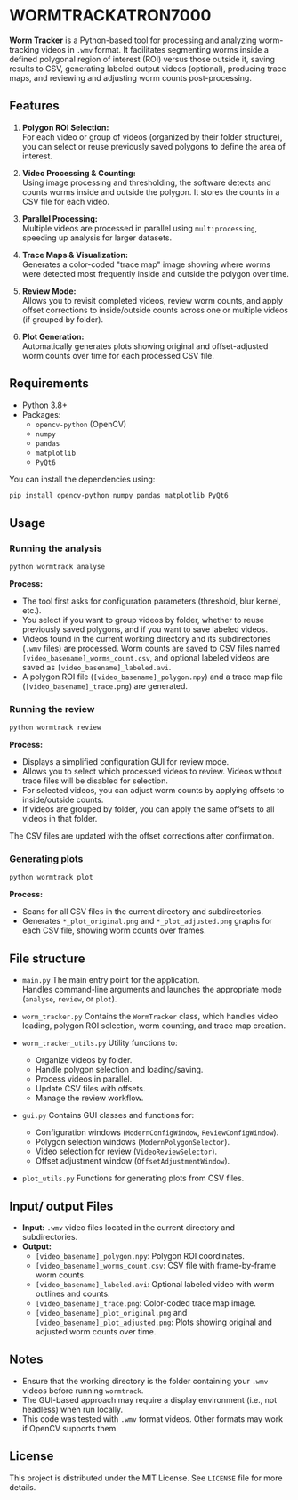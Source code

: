 # WORMTRACKATRON7000

**Worm Tracker** is a Python-based tool for processing and analyzing worm-tracking videos in `.wmv` format. It facilitates segmenting worms inside a defined polygonal region of interest (ROI) versus those outside it, saving results to CSV, generating labeled output videos (optional), producing trace maps, and reviewing and adjusting worm counts post-processing.

## Features

1. **Polygon ROI Selection:**  
   For each video or group of videos (organized by their folder structure), you can select or reuse previously saved polygons to define the area of interest.

2. **Video Processing & Counting:**  
   Using image processing and thresholding, the software detects and counts worms inside and outside the polygon. It stores the counts in a CSV file for each video.

3. **Parallel Processing:**  
   Multiple videos are processed in parallel using `multiprocessing`, speeding up analysis for larger datasets.

4. **Trace Maps & Visualization:**  
   Generates a color-coded "trace map" image showing where worms were detected most frequently inside and outside the polygon over time.

5. **Review Mode:**  
   Allows you to revisit completed videos, review worm counts, and apply offset corrections to inside/outside counts across one or multiple videos (if grouped by folder).

6. **Plot Generation:**  
   Automatically generates plots showing original and offset-adjusted worm counts over time for each processed CSV file.

## Requirements

- Python 3.8+
- Packages:
  - `opencv-python` (OpenCV)
  - `numpy`
  - `pandas`
  - `matplotlib`
  - `PyQt6`

You can install the dependencies using:
```bash
pip install opencv-python numpy pandas matplotlib PyQt6  
```

## Usage
### Running the analysis
```bash
python wormtrack analyse
```
**Process:**
- The tool first asks for configuration parameters (threshold, blur kernel, etc.).
- You select if you want to group videos by folder, whether to reuse previously saved polygons, and if you want to save labeled videos.
- Videos found in the current working directory and its subdirectories (`.wmv` files) are processed. Worm counts are saved to CSV files named `[video_basename]_worms_count.csv`, and optional labeled videos are saved as `[video_basename]_labeled.avi`.
- A polygon ROI file (`[video_basename]_polygon.npy`) and a trace map file (`[video_basename]_trace.png`) are generated.  

### Running the review
```bash
python wormtrack review
```
**Process:**
- Displays a simplified configuration GUI for review mode.
- Allows you to select which processed videos to review. Videos without trace files will be disabled for selection.
- For selected videos, you can adjust worm counts by applying offsets to inside/outside counts.
- If videos are grouped by folder, you can apply the same offsets to all videos in that folder. 
   
The CSV files are updated with the offset corrections after confirmation.
  
### Generating plots
```bash
python wormtrack plot
```
**Process:**
- Scans for all CSV files in the current directory and subdirectories.
- Generates `*_plot_original.png` and `*_plot_adjusted.png` graphs for each CSV file, showing worm counts over frames.

## File structure
- `main.py`
The main entry point for the application.  
Handles command-line arguments and launches the appropriate mode (`analyse`, `review`, or `plot`).    
  
- `worm_tracker.py`
Contains the `WormTracker` class, which handles video loading, polygon ROI selection, worm counting, and trace map creation.  
  
- `worm_tracker_utils.py`
Utility functions to:
    - Organize videos by folder.
    - Handle polygon selection and loading/saving.
    - Process videos in parallel.
    - Update CSV files with offsets.
    - Manage the review workflow.

- `gui.py`
Contains GUI classes and functions for:  
    - Configuration windows (`ModernConfigWindow`, `ReviewConfigWindow`).
    - Polygon selection windows (`ModernPolygonSelector`).
    - Video selection for review (`VideoReviewSelector`).
    - Offset adjustment window (`OffsetAdjustmentWindow`).

- `plot_utils.py`
Functions for generating plots from CSV files.

## Input/ output Files
- **Input:**
`.wmv` video files located in the current directory and subdirectories.
- **Output:**
    - `[video_basename]_polygon.npy`: Polygon ROI coordinates.
    - `[video_basename]_worms_count.csv`: CSV file with frame-by-frame worm counts.
    - `[video_basename]_labeled.avi`: Optional labeled video with worm outlines and counts.
    - `[video_basename]_trace.png`: Color-coded trace map image.
    - `[video_basename]_plot_original.png` and `[video_basename]_plot_adjusted.png`: Plots showing original and adjusted worm counts over time.

## Notes
- Ensure that the working directory is the folder containing your `.wmv` videos before running `wormtrack`.
- The GUI-based approach may require a display environment (i.e., not headless) when run locally.
- This code was tested with `.wmv` format videos. Other formats may work if OpenCV supports them.

## License
This project is distributed under the MIT License. See `LICENSE` file for more details.